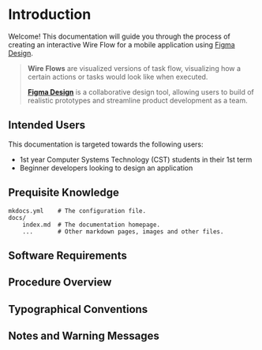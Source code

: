 # Introduction

Welcome! This documentation will guide you through the process of creating an interactive Wire Flow for a mobile application using [Figma Design](https://www.figma.com/design/).
> **Wire Flows** are visualized versions of task flow, visualizing how a certain actions or tasks would look like when executed. 
>
> [**Figma Design**](https://www.figma.com/design/) is a collaborative design tool, allowing users to build of realistic prototypes and streamline product development as a team.


## Intended Users
This documentation is targeted towards the following users:

* 1st year Computer Systems Technology (CST) students in their 1st term
* Beginner developers looking to design an application  

## Prequisite Knowledge

    mkdocs.yml    # The configuration file.
    docs/
        index.md  # The documentation homepage.
        ...       # Other markdown pages, images and other files.

## Software Requirements


## Procedure Overview


## Typographical Conventions


## Notes and Warning Messages

